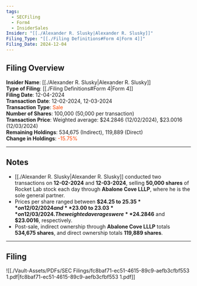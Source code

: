 ```yaml
---
tags:
  - SECFiling
  - Form4
  - InsiderSales
Insider: "[[./Alexander R. Slusky|Alexander R. Slusky]]"
Filing_Type: "[[./Filing Definitions#Form 4|Form 4]]"
Filing_Date: 2024-12-04
---
```


## Filing Overview

**Insider Name**: [[./Alexander R. Slusky|Alexander R. Slusky]]  
**Type of Filing**: [[./Filing Definitions#Form 4|Form 4]]  
**Filing Date**: 12-04-2024  
**Transaction Date**: 12-02-2024, 12-03-2024  
**Transaction Type**: <span style="color:orangered">Sale</span>  
**Number of Shares**: 100,000 (50,000 per transaction)  
**Transaction Price**: Weighted average: $24.2846 (12/02/2024), $23.0016 (12/03/2024)  
**Remaining Holdings**: 534,675 (Indirect), 119,889 (Direct)  
**Change in Holdings**: <span style="color:orangered">-15.75%</span>  

---

## Notes

- [[./Alexander R. Slusky|Alexander R. Slusky]] conducted two transactions on **12-02-2024** and **12-03-2024**, selling **50,000 shares** of Rocket Lab stock each day through **Abalone Cove LLLP**, where he is the sole general partner.
- Prices per share ranged between **$24.25 to $25.35** on 12/02/2024 and **$23.00 to $23.03** on 12/03/2024. The weighted averages were **$24.2846** and **$23.0016**, respectively.
- Post-sale, indirect ownership through **Abalone Cove LLLP** totals **534,675 shares**, and direct ownership totals **119,889 shares**.

---

## Filing

![[./Vault-Assets/PDFs/SEC Filings/fc8baf71-ec51-4615-89c9-aefb3cfbf553 1.pdf|fc8baf71-ec51-4615-89c9-aefb3cfbf553 1.pdf]]

